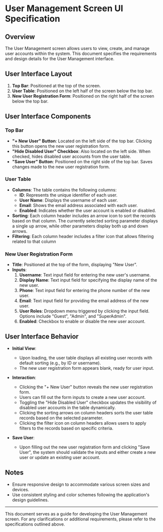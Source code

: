# User Management Screen UI Specification

## Overview
The User Management screen allows users to view, create, and manage user accounts within the system. This document specifies the requirements and design details for the User Management interface.


## User Interface Layout

1. **Top Bar**: Positioned at the top of the screen.
2. **User Table**: Positioned on the left half of the screen below the top bar.
3. **New User Registration Form**: Positioned on the right half of the screen below the top bar.


## User Interface Components

### Top Bar
- **"+ New User" Button**: Located on the left side of the top bar. Clicking this button opens the new user registration form.
- **"Hide Disabled User" Checkbox**: Also located on the left side. When checked, hides disabled user accounts from the user table.
- **"Save User" Button**: Positioned on the right side of the top bar. Saves changes made to the new user registration form.

### User Table
- **Columns**: The table contains the following columns:
  - **ID**: Represents the unique identifier of each user.
  - **User Name**: Displays the username of each user.
  - **Email**: Shows the email address associated with each user.
  - **Enabled**: Indicates whether the user account is enabled or disabled.
- **Sorting**: Each column header includes an arrow icon to sort the records based on that column. The currently selected sorting parameter displays a single up arrow, while other parameters display both up and down arrows.
- **Filtering**: Each column header includes a filter icon that allows filtering related to that column

### New User Registration Form
- **Title**: Positioned at the top of the form, displaying "New User".
- **Inputs**:
  1. **Username**: Text input field for entering the new user's username.
  2. **Display Name**: Text input field for specifying the display name of the new user.
  3. **Phone**: Text input field for entering the phone number of the new user.
  4. **Email**: Text input field for providing the email address of the new user.
  5. **User Roles**: Dropdown menu triggered by clicking the input field. Options include "Guest", "Admin", and "SuperAdmin".
  6. **Enabled**: Checkbox to enable or disable the new user account.


## User Interface Behavior
- **Initial View**:
  - Upon loading, the user table displays all existing user records with default sorting (e.g., by ID or username).
  - The new user registration form appears blank, ready for user input.

- **Interaction**:
  - Clicking the "+ New User" button reveals the new user registration form.
  - Users can fill out the form inputs to create a new user account.
  - Toggling the "Hide Disabled User" checkbox updates the visibility of disabled user accounts in the table dynamically.
  - Clicking the sorting arrows on column headers sorts the user table records based on the selected parameter.
  - Clicking the filter icon on column headers allows users to apply filters to the records based on specific criteria.

- **Save User**:
  - Upon filling out the new user registration form and clicking "Save User", the system should validate the inputs and either create a new user or update an existing user account.

## Notes
- Ensure responsive design to accommodate various screen sizes and devices.
- Use consistent styling and color schemes following the application's design guidelines.

---
This document serves as a guide for developing the User Management screen. For any clarifications or additional requirements, please refer to the specifications outlined above.
